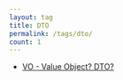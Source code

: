 ```yaml
---
layout: tag
title: DTO
permalink: /tags/dto/
count: 1
---
```


- [VO - Value Object? DTO?](https://jbb9229.github.io/blog/202003/value-object)
